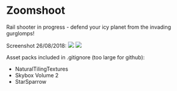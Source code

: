 # Zoomshoot

Rail shooter in progress - defend your icy planet from the invading gurglomps!

Screenshot 26/08/2018:
<img src='ship.PNG'>
<img src='world-26aug.PNG'>

Asset packs included in .gitignore (too large for github):
- NaturalTilingTextures
- Skybox Volume 2
- StarSparrow
